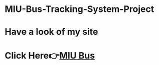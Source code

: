 # MIU-Bus-Tracking-System-Project
# Have a look of my site 
# Click Here:point_right:[MIU Bus](https://miubus.000webhostapp.com/)

